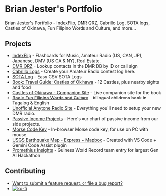 # Brian Jester's Portfolio

Brian Jester's Portfolio - IndexFlip, DMR QRZ, Cabrillo Log, SOTA logs, Castles of Okinawa, Fun Filipino Words and Culture, and more...

## Projects

- [IndexFlip](http://indexflip.com) - Flashcards for Music, Amateur Radio (US, CAN, JP), Japanese, DMV (US CA & NY), Real Estate.
- [DMR QRZ](http://dmrqrz.com) - Lookup contacts in the DMR DB by ID or call sign
- [Cabrillo Logs](https://github.com/brianjester/brianjester.github.com/tree/master/cabrillo-log) - Create your Amateur Radio contest log here.
- [SOTA Log](https://github.com/brianjester/brianjester.github.com/tree/master/sota-log) - Easy CSV SOTA Logs
- [Book: Travel Guide: Castles of Okinawa](https://a.co/d/4BS9E7q) - 12 Castles, plus nearby sights and food
- [Castles of Okinawa - Companion Site](https://brianjester.github.io/okinawa-castles/index.html) - Live companion site for the book
- [Book: Fun Filipino Words and Culture](https://a.co/d/4WbDkpE) - bilingual childrens book in Tagalog & English
- [Unofficial Anytone Radio Site](https://brianjester.github.io/anytone) - Everything you'll need to setup your new DMR radio.
- [Passive Income Projects](https://brianjester.github.io/passive-income) - Here's our chart of passive income from our side projects.
- [Morse Code Key](https://brianjester.github.io/morse) - In-browser Morse code key, for use on PC with mouse.
- [USGS Earthquake Map - Express + Mapbox](https://github.com/brianjester/myExpressApp) - Created with VS Code + Gemini Code Assist plugin
- [Promethius Insights](https://github.com/brianjester-cognizant2/finops/) - Guiness World Record team entry for largest Gen AI Hackathon

## Contributing

- [Want to submit a feature request, or file a bug report?](https://github.com/brianjester/brianjester.github.com/issues)
- [![ko-fi](https://ko-fi.com/img/githubbutton_sm.svg)](https://ko-fi.com/J3J7UOXY0)
